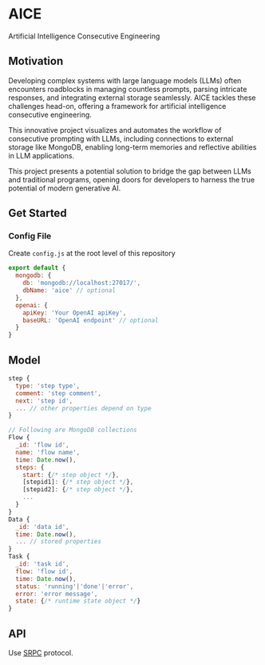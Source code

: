 # AICE

Artificial Intelligence Consecutive Engineering

## Motivation

Developing complex systems with large language models (LLMs) often encounters roadblocks in managing countless prompts, parsing intricate responses, and integrating external storage seamlessly. AICE tackles these challenges head-on, offering a framework for artificial intelligence consecutive engineering.

This innovative project visualizes and automates the workflow of consecutive prompting with LLMs, including connections to external storage like MongoDB, enabling long-term memories and reflective abilities in LLM applications.

This project presents a potential solution to bridge the gap between LLMs and traditional programs, opening doors for developers to harness the true potential of modern generative AI.

## Get Started

### Config File

Create `config.js` at the root level of this repository
```js
export default {
  mongodb: {
    db: 'mongodb://localhost:27017/',
    dbName: 'aice' // optional
  },
  openai: {
    apiKey: 'Your OpenAI apiKey',
    baseURL: 'OpenAI endpoint' // optional
  }
}
```

## Model

```js
step {
  type: 'step type',
  comment: 'step comment',
  next: 'step id',
  ... // other properties depend on type
}

// Following are MongoDB collections
Flow {
  _id: 'flow id',
  name: 'flow name',
  time: Date.now(),
  steps: {
    start: {/* step object */},
    [stepid1]: {/* step object */},
    [stepid2]: {/* step object */},
    ...
  }
}
Data {
  _id: 'data id',
  time: Date.now(),
  ... // stored properties
}
Task {
  _id: 'task id',
  flow: 'flow id',
  time: Date.now(),
  status: 'running'|'done'|'error',
  error: 'error message',
  state: {/* runtime state object */}
}
```

## API

Use [SRPC](https://github.com/yzITI/srpc) protocol.

